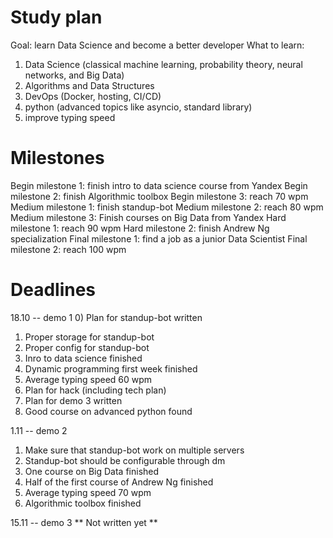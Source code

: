 # Study plan

Goal: learn Data Science and become a better developer
What to learn: 
1) Data Science (classical machine learning, probability theory, neural networks, and Big Data) 
2) Algorithms and Data Structures 
3) DevOps (Docker, hosting, CI/CD)
4) python (advanced topics like asyncio, standard library)
5) improve typing speed 

# Milestones 

Begin milestone 1: finish intro to data science course from Yandex 
Begin milestone 2: finish Algorithmic toolbox 
Begin milestone 3: reach 70 wpm
Medium milestone 1: finish standup-bot
Medium milestone 2: reach 80 wpm
Medium milestone 3: Finish courses on Big Data from Yandex 
Hard milestone 1: reach 90 wpm
Hard milestone 2: finish Andrew Ng specialization 
Final milestone 1: find a job as a junior Data Scientist 
Final milestone 2: reach 100 wpm

# Deadlines 

18.10 -- demo 1
0) Plan for standup-bot written
1) Proper storage for standup-bot
2) Proper config for standup-bot
3) Inro to data science finished 
4) Dynamic programming first week finished 
5) Average typing speed 60 wpm 
6) Plan for hack (including tech plan)
7) Plan for demo 3 written 
8) Good course on advanced python found 

1.11 -- demo 2
1) Make sure that standup-bot work on multiple servers 
2) Standup-bot should be configurable through dm 
3) One course on Big Data finished
4) Half of the first course of Andrew Ng finished
5) Average typing speed 70 wpm 
6) Algorithmic toolbox finished

15.11 -- demo 3 
** Not written yet ** 

